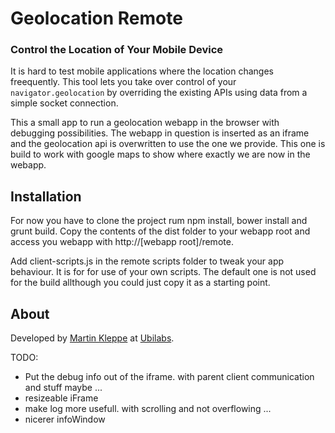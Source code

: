 # Geolocation Remote 
### Control the Location of Your Mobile Device

It is hard to test mobile applications where the location changes freequently. This tool lets you take over control of your `navigator.geolocation` by overriding the existing APIs using data from a simple socket connection.

This a small app to run a geolocation webapp in the browser with debugging possibilities. The webapp in question is inserted as an iframe and the geolocation api is overwritten to use the one we provide. This one is build to work with google maps to show where exactly we are now in the webapp. 

## Installation

For now you have to clone the project rum npm install, bower install and grunt build. Copy the contents of the dist folder to your webapp root and access you webapp with http://[webapp root]/remote.

Add client-scripts.js in the remote scripts folder to tweak your app behaviour. It is for for use of your own scripts. The default one is not used for the build allthough you could just copy it as a starting point.


## About

Developed by [Martin Kleppe](http://twitter.com/aemkei) at [Ubilabs](http://ubilabs.net).

TODO: 
* Put the debug info out of the iframe. with parent client communication and stuff maybe ...
* resizeable iFrame
* make log more usefull. with scrolling and not overflowing ...
* nicerer infoWindow
